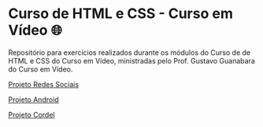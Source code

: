 # Curso de HTML e CSS - Curso em Vídeo 🌐

Repositório para exercícios realizados durante os módulos do Curso de de HTML e CSS do Curso em Vídeo, ministradas pelo Prof. Gustavo Guanabara do Curso em Vídeo.

<a href="https://1larissa.github.io/html-css/modulo-4/desafios/d015/index.html">Projeto Redes Sociais</a>

<a href="https://1larissa.github.io/html-css/modulo-2/desafios/d010/index.html">Projeto Android</a>

<a href="https://1larissa.github.io/html-css/modulo-3/desafios/d012/">Projeto Cordel</a>